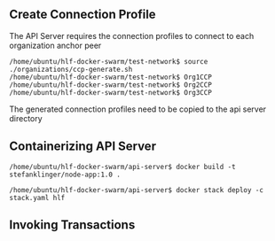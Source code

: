 ## Create Connection Profile

The API Server requires the connection profiles to connect to each organization anchor peer

    /home/ubuntu/hlf-docker-swarm/test-network$ source ./organizations/ccp-generate.sh
    /home/ubuntu/hlf-docker-swarm/test-network$ Org1CCP
    /home/ubuntu/hlf-docker-swarm/test-network$ Org2CCP
    /home/ubuntu/hlf-docker-swarm/test-network$ Org3CCP
    
The generated connection profiles need to be copied to the api server directory    

## Containerizing API Server

    /home/ubuntu/hlf-docker-swarm/api-server$ docker build -t stefanklinger/node-app:1.0 .
    
    /home/ubuntu/hlf-docker-swarm/api-server$ docker stack deploy -c stack.yaml hlf

## Invoking Transactions
